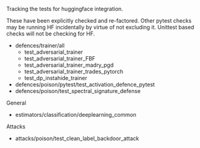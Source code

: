 Tracking the tests for huggingface integration.

These have been explicitly checked and re-factored. Other pytest checks may be running HF incidentally by virtue of 
not excluding it. Unittest based checks will not be checking for HF.

+ defences/trainer/all
    + test_adversarial_trainer
    + test_adversarial_trainer_FBF
    + test_adversarial_trainer_madry_pgd
    + test_adversarial_trainer_trades_pytorch
    + test_dp_instahide_trainer
+ defences/poison/pytest/test_activation_defence_pytest
+ defences/poison/test_spectral_signature_defense

General
+ estimators/classification/deeplearning_common

Attacks
+ attacks/poison/test_clean_label_backdoor_attack